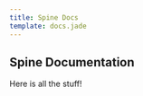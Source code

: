 ```yaml
---
title: Spine Docs
template: docs.jade
---
```



Spine Documentation
-----------

Here is all the stuff!
